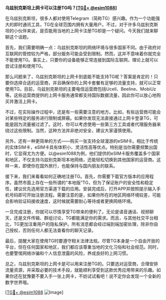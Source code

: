 **乌兹别克斯坦上网卡可以注册TG吗？[[TG💪+ @esim1088](https://t.me/s/esim1088)]**

在乌兹别克斯坦，很多人都对使用Telegram（简称TG）感兴趣。作为一个功能强大的即时通讯工具，TG在全球范围内拥有大量用户。不过，对于许多乌兹别克斯坦的小伙伴来说，是否能用当地的上网卡注册TG却是一个疑问。今天我们就来聊聊这个话题。

首先，我们需要明确一点：乌兹别克斯坦的网络环境与很多国家不同。由于政府对互联网的管控较为严格，部分服务可能会受到限制。然而，这并不意味着你就完全不能使用TG。事实上，只要你的设备能够正常连接到国际互联网，理论上就可以尝试注册和使用TG。

那么问题来了，乌兹别克斯坦的上网卡到底能不能支持TG呢？答案是肯定的！只要你选择合适的运营商，并且确保你的上网卡套餐有足够的流量支持，就可以正常使用TG。目前，乌兹别克斯坦的主要电信运营商包括Ucell、Beeline、MobiUz等。这些运营商提供的上网卡服务通常都支持国际数据流量，因此你可以放心地购买并激活上网卡。

不过，在实际操作过程中，还是有一些需要注意的地方。比如，有些运营商可能会对某些特定的服务进行限制或屏蔽。如果你发现无法直接通过上网卡登录TG，可能是因为流量被过滤了。这时，你可以考虑使用一些第三方工具或者代理服务器来绕过这些限制。当然，这种方法并非绝对安全，建议大家谨慎使用。

另外，还有一种更简单的方式——购买一张支持全球漫游的eSIM卡。相比于传统的实体SIM卡，eSIM卡具有体积小、灵活性高等优点。特别是当你需要频繁出国时，它显得尤为方便。以@esim1088为例，他们提供的eSIM卡服务覆盖多个国家和地区，不仅支持乌兹别克斯坦本地网络，还能轻松切换到其他国家的运营商。这样一来，即使你在国外旅行，也能保持与国内朋友的联系。

接下来，我们来看看如何正确地注册TG。首先，你需要下载官方版本的应用程序。虽然市面上存在一些所谓的“本地版”TG，但为了保证账户的安全性和稳定性，建议优先选用官方渠道下载的应用。安装完成后，打开APP并按照提示输入手机号码即可开始注册流程。需要注意的是，如果你所在的地区网络环境较差，可能会影响验证码接收速度，这时候就需要耐心等待或者更换网络环境。

一旦完成注册，你就可以尽情享受TG带来的便利了。无论是语音通话、视频聊天，还是文件传输、群组讨论，TG都能满足你的需求。而且，与其他社交平台相比，TG更加注重用户的隐私保护。所有消息都会经过端到端加密处理，除非你自己授权，否则任何人都无法查看你的聊天记录。

最后，提醒大家在使用TG时要遵守相关法律法规。尽管TG本身是一个自由开放的平台，但在任何国家和地区，我们都应该尊重当地的文化习俗和社会规范。同时，也要警惕网络诈骗和个人信息泄露的风险，养成良好的上网习惯。

总之，乌兹别克斯坦的上网卡是可以用来注册TG的。只要选对运营商，合理安排流量资源，并采取必要的技术手段，就能顺利享受到这款优秀应用带来的乐趣。如果你还在犹豫要不要入手一张上网卡，不妨试试看吧！说不定你会发现一个全新的数字世界哦。

[[TG💪+ @esim1088](https://t.me/s/esim1088) ![Image](https://i.postimg.cc/4NQfJmqS/Snipaste-2025-05-13-00-14-12.png)]